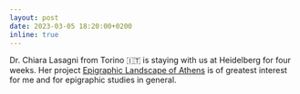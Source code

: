 ```yaml
---
layout: post
date: 2023-03-05 18:20:00+0200
inline: true
---
```


Dr. Chiara Lasagni from Torino 🇮🇹 is staying with us at Heidelberg for four weeks. Her project [Epigraphic Landscape of Athens](http://www.epigraphiclandscape.unito.it/index.php) is of greatest interest for me and for epigraphic studies in general.
